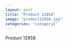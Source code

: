```yaml
---
layout: post
title: "Product 12858"
image: "product12858.jpg"
categories: "category1"
---
```

Product 12858
